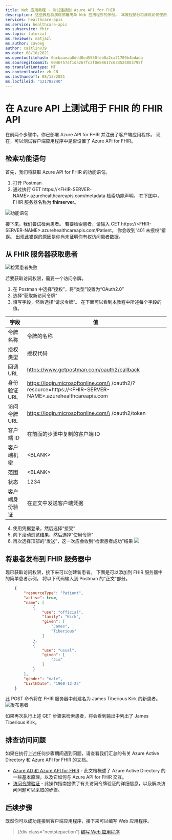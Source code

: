```yaml
---
title: Web 应用教程 - 测试连接到 Azure API for FHIR
description: 这些教程将演练部署简单 Web 应用程序的示例。 本教程部分将演练如何使用 Postman 连接到 FHIR 服务器
services: healthcare-apis
ms.service: healthcare-apis
ms.subservice: fhir
ms.topic: tutorial
ms.reviewer: matjazl
ms.author: cavoeg
author: caitlinv39
ms.date: 08/10/2021
ms.openlocfilehash: 0acbaaeaa0ddd0cd5550feb8a2ca71709b4bdada
ms.sourcegitcommit: 0046757af1da267fc2f0e88617c633524883795f
ms.translationtype: MT
ms.contentlocale: zh-CN
ms.lasthandoff: 08/13/2021
ms.locfileid: "121782240"
---
```

# <a name="testing-the-fhir-api-on-azure-api-for-fhir"></a>在 Azure API 上测试用于 FHIR 的 FHIR API

在前两个步骤中，你已部署 Azure API for FHIR 并注册了客户端应用程序。 现在，可以测试客户端应用程序中是否设置了 Azure API for FHIR。 

## <a name="retrieve-capability-statement"></a>检索功能语句
首先，我们将获取 Azure API for FHIR 的功能语句。 
1. 打开 Postman
1. 通过执行 GET https://\<FHIR-SERVER-NAME>.azurehealthcareapis.com/metadata 检索功能声明。 在下图中，FHIR 服务器名称为 **fhirserver**。

![功能语句](media/tutorial-web-app/postman-capability-statement.png)

接下来，我们尝试检索患者。 若要检索患者，请输入 GET https://\<FHIR-SERVER-NAME>.azurehealthcareapis.com/Patient。 你会收到“401 未授权”错误。 出现此错误的原因是你尚未证明你有权访问患者数据。

## <a name="get-patient-from-fhir-server"></a>从 FHIR 服务器获取患者
![检索患者失败](media/tutorial-web-app/postman-patient-authorization-failed.png)

若要获取访问权限，需要一个访问令牌。
1. 在 Postman 中选择“授权”，将“类型”设置为“OAuth2.0”  
1. 选择“获取新访问令牌” 
1. 填写字段，然后选择“请求令牌”。  在下面可以看到本教程中所述每个字段的值。

|字段                |值                                                               |
|---------------------|--------------------------------------------------------------------|
|令牌名称           |令牌的名称                                               |
|授权类型           |授权代码                                                  |
|回调 URL         |https://www.getpostman.com/oauth2/callback                          |
|身份验证 URL             |https://login.microsoftonline.com/\<AZURE-AD-TENANT-ID> /oauth2/?resource=https://\<FHIR-SERVER-NAME>.azurehealthcareapis.com|
|访问令牌 URL     |https://login.microsoftonline.com/\<AZURE-AD-TENANT-ID> /oauth2/token|
|客户端 ID            |在前面的步骤中复制的客户端 ID             |
|客户端机密        |\<BLANK>                                                            |
|范围                |\<BLANK>                                                            |
|状态                |1234                                                                |
|客户端身份验证|在正文中发送客户端凭据                                     |

4. 使用凭据登录，然后选择“接受” 
1. 向下滚动浏览结果，然后选择“使用令牌” 
1. 再次选择顶部的“发送”，这一次应会收到“检索患者成功”结果  ![](media/tutorial-web-app/postman-patient-authorization-success.png)

## <a name="post-patient-into-fhir-server"></a>将患者发布到 FHIR 服务器中
现已获取访问权限，接下来可以创建新患者。 下面是可以添加到 FHIR 服务器中的简单患者示例。 将以下代码输入到 Postman 的“正文”部分。 

``` json
    {
        "resourceType": "Patient",
        "active": true,
        "name": [
            {
                "use": "official",
                "family": "Kirk",
                "given": [
                    "James",
                    "Tiberious"
                ]
            },
            {
                "use": "usual",
                "given": [
                    "Jim"
                ]
            }
        ],
        "gender": "male",
        "birthDate": "1960-12-25"
    }
```
此 POST 命令将在 FHIR 服务器中创建名为 James Tiberious Kirk 的新患者。
![发布患者](media/tutorial-web-app/postman-post-patient.png)

如果再次执行上述 GET 步骤来检索患者，将会看到输出中列出了 James Tiberious Kirk。

## <a name="troubleshooting-access-issues"></a>排查访问问题
如果在执行上述任何步骤期间遇到问题，请查看我们汇总的有关 Azure Active Directory 和 Azure API for FHIR 的文档。 

* [Azure AD 和 Azure API for FHIR](azure-active-directory-identity-configuration.md) - 此文档概述了 Azure Active Directory 的一些基本原理，以及它如何与 Azure API for FHIR 交互。
* [访问令牌验证](azure-api-fhir-access-token-validation.md) - 此操作指南提供了有关访问令牌验证的详细信息，以及解决访问问题可以采取的步骤。

## <a name="next-steps"></a>后续步骤
既然你可以成功连接到客户端应用程序，接下来可以编写 Web 应用程序。

>[!div class="nextstepaction"]
>[编写 Web 应用程序](tutorial-web-app-write-web-app.md)



